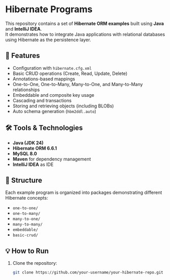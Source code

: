 # Hibernate Programs

This repository contains a set of **Hibernate ORM examples** built using **Java** and **IntelliJ IDEA**.  
It demonstrates how to integrate Java applications with relational databases using Hibernate as the persistence layer.

## 🚀 Features
- Configuration with `hibernate.cfg.xml`
- Basic CRUD operations (Create, Read, Update, Delete)
- Annotations-based mappings
- One-to-One, One-to-Many, Many-to-One, and Many-to-Many relationships
- Embeddable and composite key usage
- Cascading and transactions
- Storing and retrieving objects (including BLOBs)
- Auto schema generation (`hbm2ddl.auto`)

## 🛠 Tools & Technologies
- **Java (JDK 24)**
- **Hibernate ORM 6.6.1**
- **MySQL 8.0**
- **Maven** for dependency management
- **IntelliJ IDEA** as IDE

## 📂 Structure
Each example program is organized into packages demonstrating different Hibernate concepts:
- `one-to-one/`
- `one-to-many/`
- `many-to-one/`
- `many-to-many/`
- `embeddable/`
- `basic-crud/`

## 💡 How to Run
1. Clone the repository:
   ```bash
   git clone https://github.com/your-username/your-hibernate-repo.git
